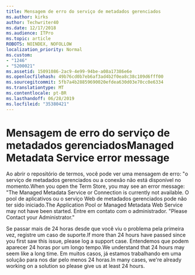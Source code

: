 ```yaml
---
title: Mensagem de erro do serviço de metadados gerenciados
ms.author: kirks
author: Techwriter40
ms.date: 12/17/2018
ms.audience: ITPro
ms.topic: article
ROBOTS: NOINDEX, NOFOLLOW
localization_priority: Normal
ms.custom:
- "1246"
- "5200021"
ms.assetid: 15091086-2ac9-4e99-94be-a08a17386e6e
ms.openlocfilehash: 49b76cd0b7eb6af3ad4b2f0ea8c38c109d6fff00
ms.sourcegitcommit: 5fb7a4b28859690020efdea630d03e70cc0e6334
ms.translationtype: MT
ms.contentlocale: pt-BR
ms.lasthandoff: 06/28/2019
ms.locfileid: "35380421"
---
```

# <a name="managed-metadata-service-error-message"></a><span data-ttu-id="955ee-102">Mensagem de erro do serviço de metadados gerenciados</span><span class="sxs-lookup"><span data-stu-id="955ee-102">Managed Metadata Service error message</span></span>

<span data-ttu-id="955ee-103">Ao abrir o repositório de termos, você pode ver uma mensagem de erro: "o serviço de metadados gerenciados ou a conexão não está disponível no momento.</span><span class="sxs-lookup"><span data-stu-id="955ee-103">When you open the Term Store, you may see an error message: "The Managed Metadata Service or Connection is currently not available.</span></span> <span data-ttu-id="955ee-104">O pool de aplicativos ou o serviço Web de metadados gerenciados pode não ter sido iniciado.</span><span class="sxs-lookup"><span data-stu-id="955ee-104">The Application Pool or Managed Metadata Web Service may not have been started.</span></span> <span data-ttu-id="955ee-105">Entre em contato com o administrador. "</span><span class="sxs-lookup"><span data-stu-id="955ee-105">Please Contact your Administrator."</span></span>
  
<span data-ttu-id="955ee-106">Se passar mais de 24 horas desde que você viu o problema pela primeira vez, registre um caso de suporte.</span><span class="sxs-lookup"><span data-stu-id="955ee-106">If more than 24 hours have passed since you first saw this issue, please log a support case.</span></span> <span data-ttu-id="955ee-107">Entendemos que podem aparecer 24 horas por um longo tempo.</span><span class="sxs-lookup"><span data-stu-id="955ee-107">We understand that 24 hours may seem like a long time.</span></span> <span data-ttu-id="955ee-108">Em muitos casos, já estamos trabalhando em uma solução para nos dar pelo menos 24 horas.</span><span class="sxs-lookup"><span data-stu-id="955ee-108">In many cases, we're already working on a solution so please give us at least 24 hours.</span></span>
  
